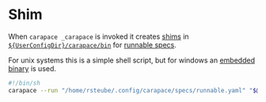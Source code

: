 # Shim

When `carapace _carapace` is invoked it  creates [shims] in [`${UserConfigDir}/carapace/bin`] for [runnable specs].

For unix systems this is a simple shell script, but for windows an [embedded binary] is used.

```sh
#!/bin/sh
carapace --run "/home/rsteube/.config/carapace/specs/runnable.yaml" "$@"
```

[`${UserConfigDir}/carapace/bin`]:https://pkg.go.dev/os#UserConfigDir
[embedded binary]:https://github.com/rsteube/carapace-bin/blob/master/cmd/shim/main.go
[runnable specs]:run.md
[shims]:https://en.wikipedia.org/wiki/Shim_(computing)
